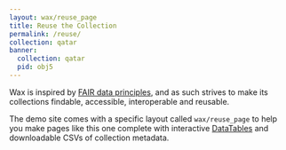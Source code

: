 ```yaml
---
layout: wax/reuse_page
title: Reuse the Collection
permalink: /reuse/
collection: qatar
banner:
  collection: qatar
  pid: obj5
---
```


Wax is inspired by [FAIR data principles](https://journal.code4lib.org/articles/13427), and as such strives to make its collections findable, accessible, interoperable and reusable.

The demo site comes with a specific layout called `wax/reuse_page` to help you make pages like this one complete with interactive [DataTables](https://datatables.net/) and downloadable CSVs of collection metadata.
